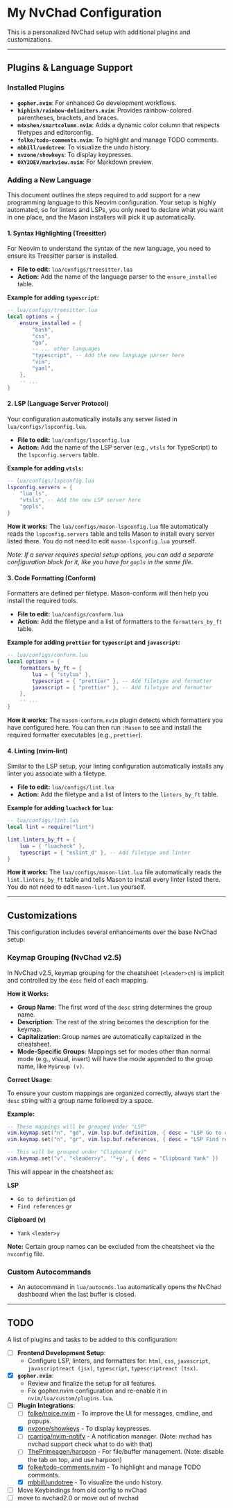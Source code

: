 # My NvChad Configuration

This is a personalized NvChad setup with additional plugins and customizations.

---

## Plugins & Language Support

### Installed Plugins
- **`gopher.nvim`**: For enhanced Go development workflows.
- **`hiphish/rainbow-delimiters.nvim`**: Provides rainbow-colored parentheses, brackets, and braces.
- **`m4xshen/smartcolumn.nvim`**: Adds a dynamic color column that respects filetypes and editorconfig.
- **`folke/todo-comments.nvim`**: To highlight and manage TODO comments.
- **`mbbill/undotree`**: To visualize the undo history.
- **`nvzone/showkeys`**: To display keypresses.
- **`OXY2DEV/markview.nvim`**: For Markdown preview.

### Adding a New Language

This document outlines the steps required to add support for a new programming language to this Neovim configuration. Your setup is highly automated, so for linters and LSPs, you only need to declare what you want in one place, and the Mason installers will pick it up automatically.

#### 1. Syntax Highlighting (Treesitter)

For Neovim to understand the syntax of the new language, you need to ensure its Treesitter parser is installed.

- **File to edit:** `lua/configs/treesitter.lua`
- **Action:** Add the name of the language parser to the `ensure_installed` table.

**Example for adding `typescript`:**
```lua
-- lua/configs/treesitter.lua
local options = {
    ensure_installed = {
        "bash",
        "css",
        "go",
        -- ... other languages
        "typescript", -- Add the new language parser here
        "vim",
        "yaml",
    },
    -- ...
}
```

#### 2. LSP (Language Server Protocol)

Your configuration automatically installs any server listed in `lua/configs/lspconfig.lua`.

- **File to edit:** `lua/configs/lspconfig.lua`
- **Action:** Add the name of the LSP server (e.g., `vtsls` for TypeScript) to the `lspconfig.servers` table.

**Example for adding `vtsls`:**
```lua
-- lua/configs/lspconfig.lua
lspconfig.servers = {
    "lua_ls",
    "vtsls", -- Add the new LSP server here
    "gopls",
}
```

**How it works:** The `lua/configs/mason-lspconfig.lua` file automatically reads the `lspconfig.servers` table and tells Mason to install every server listed there. You do not need to edit `mason-lspconfig.lua` yourself.

*Note: If a server requires special setup options, you can add a separate configuration block for it, like you have for `gopls` in the same file.*

#### 3. Code Formatting (Conform)

Formatters are defined per filetype. Mason-conform will then help you install the required tools.

- **File to edit:** `lua/configs/conform.lua`
- **Action:** Add the filetype and a list of formatters to the `formatters_by_ft` table.

**Example for adding `prettier` for `typescript` and `javascript`:**
```lua
-- lua/configs/conform.lua
local options = {
    formatters_by_ft = {
        lua = { "stylua" },
        typescript = { "prettier" }, -- Add filetype and formatter
        javascript = { "prettier" }, -- Add filetype and formatter
    },
    -- ...
}
```

**How it works:** The `mason-conform.nvim` plugin detects which formatters you have configured here. You can then run `:Mason` to see and install the required formatter executables (e.g., `prettier`).

#### 4. Linting (nvim-lint)

Similar to the LSP setup, your linting configuration automatically installs any linter you associate with a filetype.

- **File to edit:** `lua/configs/lint.lua`
- **Action:** Add the filetype and a list of linters to the `linters_by_ft` table.

**Example for adding `luacheck` for `lua`:**
```lua
-- lua/configs/lint.lua
local lint = require("lint")

lint.linters_by_ft = {
    lua = { "luacheck" },
    typescript = { "eslint_d" }, -- Add filetype and linter
}
```

**How it works:** The `lua/configs/mason-lint.lua` file automatically reads the `lint.linters_by_ft` table and tells Mason to install every linter listed there. You do not need to edit `mason-lint.lua` yourself.

---

## Customizations

This configuration includes several enhancements over the base NvChad setup:

### Keymap Grouping (NvChad v2.5)

In NvChad v2.5, keymap grouping for the cheatsheet (`<leader>ch`) is implicit and controlled by the `desc` field of each mapping.

**How it Works:**
- **Group Name**: The first word of the `desc` string determines the group name.
- **Description**: The rest of the string becomes the description for the keymap.
- **Capitalization**: Group names are automatically capitalized in the cheatsheet.
- **Mode-Specific Groups**: Mappings set for modes other than normal mode (e.g., visual, insert) will have the mode appended to the group name, like `MyGroup (v)`.

**Correct Usage:**

To ensure your custom mappings are organized correctly, always start the `desc` string with a group name followed by a space.

**Example:**

```lua
-- These mappings will be grouped under "LSP"
vim.keymap.set("n", "gd", vim.lsp.buf.definition, { desc = "LSP Go to definition" })
vim.keymap.set("n", "gr", vim.lsp.buf.references, { desc = "LSP Find references" })

-- This will be grouped under "Clipboard (v)"
vim.keymap.set("v", "<leader>y", '"+y', { desc = "Clipboard Yank" })
```

This will appear in the cheatsheet as:

**LSP**
  - `Go to definition` `gd`
  - `Find references` `gr`

**Clipboard (v)**
  - `Yank` `<leader>y`

**Note:** Certain group names can be excluded from the cheatsheet via the `nvconfig` file.

### Custom Autocommands
- An autocommand in `lua/autocmds.lua` automatically opens the NvChad dashboard when the last buffer is closed.

---

## TODO

A list of plugins and tasks to be added to this configuration:

- [ ] **Frontend Development Setup**:
  - Configure LSP, linters, and formatters for: `html`, `css`, `javascript`, `javascriptreact (jsx)`, `typescript`, `typescriptreact (tsx)`.
- [x] **`gopher.nvim`**:
  - Review and finalize the setup for all features.
  - Fix gopher.nvim configuration and re-enable it in `nvim/lua/custom/plugins.lua`.
- [ ] **Plugin Integrations**:
  - [ ] [folke/noice.nvim](https://github.com/folke/noice.nvim) - To improve the UI for messages, cmdline, and popups.
  - [x] [nvzone/showkeys](https://github.com/nvzone/showkeys) - To display keypresses.
  - [ ] [rcarriga/nvim-notify](https://github.com/rcarriga/nvim-notify) - A notification manager. (Note: nvchad has nvchad support check what to do with that)
  - [ ] [ThePrimeagen/harpoon](https://www.lazyvim.org/extras/editor/harpoon2) - For file/buffer management. (Note: disable the tab on top, and use harpoon)
  - [x] [folke/todo-comments.nvim](https://github.com/folke/todo-comments.nvim) - To highlight and manage TODO comments.
  - [x] [mbbill/undotree](https://github.com/mbbill/undotree) - To visualize the undo history.
- [ ] Move Keybindings from old config to nvChad
- [ ] move to nvchad2.0 or move out of nvchad